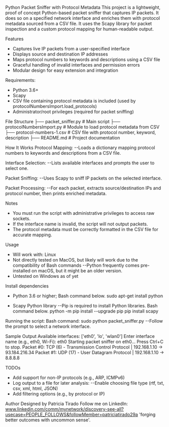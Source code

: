 Python Packet Sniffer with Protocol Metadata
  This project is a lightweight, proof of concept Python-based packet sniffer that captures IP packets.
  It does so on a specified network interface and enriches them with protocol metadata sourced from a CSV file. 
  It uses the Scapy library for packet inspection and a custom protocol mapping for human-readable output.

Features
* Captures live IP packets from a user-specified interface
* Displays source and destination IP addresses
* Maps protocol numbers to keywords and descriptions using a CSV file
* Graceful handling of invalid interfaces and permission errors
* Modular design for easy extension and integration

Requirements:
* Python 3.6+
* Scapy
* CSV file containing protocol metadata is included (used by protocolNumbersImport.load_protocols)
* Administrator/root privileges (required for packet sniffing)

File Structure
├── packet_sniffer.py           # Main script
├── protocolNumbersImport.py   # Module to load protocol metadata from CSV
├── protocol-numbers-1.csv      # CSV file with protocol number, keyword, description
├── README.md                   # Project documentation

How It Works
Protocol Mapping: 
  --Loads a dictionary mapping protocol numbers to keywords and descriptions from a CSV file.

Interface Selection: 
  --Lists available interfaces and prompts the user to select one.

Packet Sniffing: 
  --Uses Scapy to sniff IP packets on the selected interface.

Packet Processing: 
  --For each packet, extracts source/destination IPs and protocol number, then prints enriched metadata.

Notes
* You must run the script with administrative privileges to access raw sockets.
* If the interface name is invalid, the script will not output packets.
* The protocol metadata must be correctly formatted in the CSV file for accurate mapping.

Usage
* Will work with: Linux
* Not directly tested on MacOS, but likely will work due to the compatibility of Bash commands
  --Python frequently comes pre-installed on macOS, but it might be an older version.
* Untested on Windows as of yet

Install dependencies
* Python 3.6 or higher; Bash command below.
  sudo apt-get install python

* Scapy Python library
  --Pip is required to install Python libraries. Bash command below.
  python -m pip install --upgrade pip
  pip install scapy

Running the script:
  Bash command:
    sudo python packet_sniffer.py
      --Follow the prompt to select a network interface.

Sample Output
Available interfaces: ['eth0', 'lo', 'wlan0']
Enter interface name (e.g., eth0, Wi-Fi): eth0
Starting packet sniffer on eth0... Press Ctrl+C to stop.
Packet #0: TCP (6) - Transmission Control Protocol | 192.168.1.10 -> 93.184.216.34
Packet #1: UDP (17) - User Datagram Protocol | 192.168.1.10 -> 8.8.8.8

TODOs
* Add support for non-IP protocols (e.g., ARP, ICMPv6)
* Log output to a file for later analysis:
    --Enable choosing file type (rtf, txt, csv, xml, html, JSON)
* Add filtering options (e.g., by protocol or IP)


Author
Designed by Patricia Tirado
Follow me on LinkedIn: 
www.linkedin.com/comm/mynetwork/discovery-see-all?usecase=PEOPLE_FOLLOWS&followMember=patriciatirado29a
'forging better outcomes with uncommon sense'.

